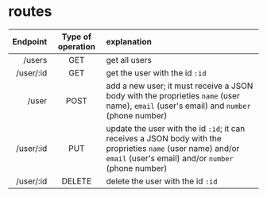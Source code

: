 # routes
Endpoint  | Type of operation | explanation
---------:|:-----------------:|:-----------
/users    | GET               | get all users
/user/:id | GET               | get the user with the id `:id`
/user     | POST              | add a new user; it must receive a JSON body with the proprieties `name` (user name), `email` (user's email) and `number` (phone number)
/user/:id | PUT               | update the user with the id `:id`; it can receives a JSON body with the proprieties `name` (user name) and/or `email` (user's email) and/or `number` (phone number)
/user/:id | DELETE            | delete the user with the id `:id`
